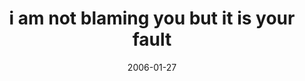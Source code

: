 ---
layout: base.njk
title : 'i am not blaming you but it is your fault' 
view_title : 'i am not blaming you but it is your fault' 
year : '2006' 
date : '2006-01-27' 
img_file : '/drawing/imnotblamingyoubutitisyourf.png' 
html_file : 'imnotblamingyoubutitisyourf' 
next_html : 'peoplethinkiamcreepybutimre.html' 
year_order : '19' 
permalink : "title/{{html_file}}.html"
---